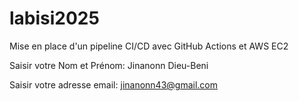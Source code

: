 # labisi2025
Mise en place d'un pipeline CI/CD avec GitHub Actions et AWS EC2

Saisir votre Nom et Prénom: Jinanonn Dieu-Beni

Saisir votre adresse email: jinanonn43@gmail.com

